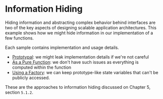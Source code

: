 # Information Hiding

Hiding information and abstracting complex behavior behind interfaces are two of the key aspects of designing scalable application architectures. This example shows how we might hide information in our implementation of a few functions.

Each sample contains implementation and usage details.

- [Prototypal][1]: we might leak implementation details if we're not careful
- [As a Pure Function][2]: we don't have such issues as everything is computed within the function
- [Using a Factory][3]: we can keep prototype-like state variables that can't be publicly accessed.

These are the approaches to information hiding discussed on Chapter 5, section `5.1.2`.

  [1]: https://github.com/buildfirst/buildfirst/tree/master/ch05/02_information-hiding/prototypal.js
  [2]: https://github.com/buildfirst/buildfirst/tree/master/ch05/02_information-hiding/pure.js
  [3]: https://github.com/buildfirst/buildfirst/tree/master/ch05/02_information-hiding/factory.js
